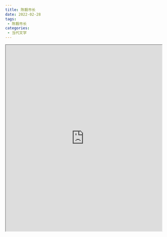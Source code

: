 ```yaml
---
title: 陈毅市长
date: 2022-02-28
tags:
 - 陈毅市长
categories:
 - 当代文学
---
```




<iframe src="https://study-doc.yourtools.icu/pdf/web/viewer.html?file=https://vkceyugu.cdn.bspapp.com/VKCEYUGU-e9075d72-0451-48df-afe1-d46932ae4554/db070355-a8a4-481d-997f-b07b9198f684.pdf" width="100%" height="600px"></iframe>
